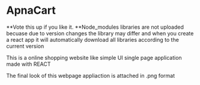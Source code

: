 # ApnaCart
**Vote this up if you like it.
**Node_modules libraries are not uploaded becuase due to version changes the library may differ and when you create a react app it will automatically download all libraries according to the current version

This is a online shopping website like simple UI single page application made with REACT

The final look of this webpage appliaction is attached in .png format
